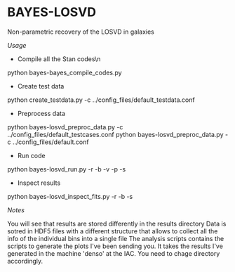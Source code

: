# BAYES-LOSVD

Non-parametric recovery of the LOSVD in galaxies

*Usage*

- Compile all the Stan codes\n

python bayes-bayes_compile_codes.py

- Create test data

python create_testdata.py -c ../config_files/default_testdata.conf

- Preprocess data

python bayes-losvd_preproc_data.py -c ../config_files/default_testcases.conf
python bayes-losvd_preproc_data.py -c ../config_files/default.conf

- Run code

python bayes-losvd_run.py -r <runname in config file> -b <bin number or list> -v <verbose> -p <flag to save diagnostic plots> -s <flag to save chains>

- Inspect results

python bayes-losvd_inspect_fits.py -r <runname in config file> -b <bin number or list> -s <flag to save plot>

*Notes*

You will see that results are stored differently in the results directory
Data is sotred in HDF5 files with a different structure that allows to collect all the info of the individual bins into a single file
The analysis scripts contains the scripts to generate the plots I've been sending you. It takes the results I've generated in the machine 'denso' at the IAC. You need to chage directory accordingly.


